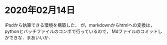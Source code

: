 # 2020年02月14日


iPadから執筆できる環境を構築した．
が，markdownからhtmlへの変換は，
pythonとバッチファイルのコンボで行っているので，
Mdファイルのコミットしかできな．まあいいか．